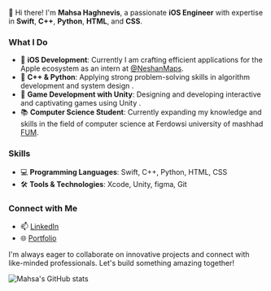 
👋 Hi there! I'm **Mahsa Haghnevis**, a passionate **iOS Engineer** with expertise in **Swift**, **C++**, **Python**, **HTML**, and **CSS**. 


### What I Do
- 🔭 **iOS Development**: Currently I am crafting efficient applications for the Apple ecosystem as an intern at [@NeshanMaps](https://neshan.org).
- 🧩 **C++ & Python**: Applying strong problem-solving skills in algorithm development and system design . 
- 🌱 **Game Development with Unity**: Designing and developing interactive and captivating games using Unity .
- 📚 **Computer Science Student**: Currently expanding my knowledge and skills in the field of computer science at Ferdowsi university of mashhad [FUM](https://en.um.ac.ir/).

### Skills
- 💻 **Programming Languages**: Swift, C++, Python, HTML, CSS
- 🛠 **Tools & Technologies**: Xcode, Unity, figma, Git

### Connect with Me
- 📫 [LinkedIn](https://www.linkedin.com/in/mahsa-haghnevis)
- 🌐 [Portfolio](https://mahsahaghnevis.github.io/)

I'm always eager to collaborate on innovative projects and connect with like-minded professionals. 
Let's build something amazing together!


<!-- my stats -->
![Mahsa's GitHub stats](https://github-readme-stats.vercel.app/api?username=MahsaHaghnevis&show_icons=true&theme=midnight-purple)
